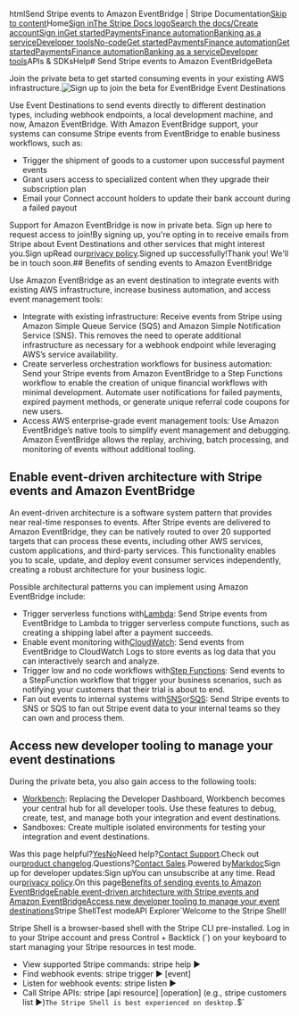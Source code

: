 htmlSend Stripe events to Amazon EventBridge | Stripe Documentation[Skip to content](#main-content)Home[Sign in](https://dashboard.stripe.com/login?redirect=https%3A%2F%2Fdocs.stripe.com%2Fevent-destinations%2Feventbridge-beta)[The Stripe Docs logo](/)[Search the docs/](#)[Create account](https://dashboard.stripe.com/register)[Sign in](https://dashboard.stripe.com/login?redirect=https%3A%2F%2Fdocs.stripe.com%2Fevent-destinations%2Feventbridge-beta)[Get started](/get-started)[Payments](/payments)[Finance automation](/finance-automation)[Banking as a service](/financial-services)[Developer tools](/development)[No-code](/no-code)[Get started](/get-started)[Payments](/payments)[Finance automation](/finance-automation)[](#)[Get started](/get-started)[Payments](/payments)[Finance automation](/finance-automation)[Banking as a service](/financial-services)[Developer tools](/development)[](#)APIs & SDKsHelp[](#)[](#)# Send Stripe events to Amazon EventBridgeBeta

Join the private beta to get started consuming events in your existing AWS infrastructure.![Sign up to join the beta for EventBridge Event Destinations](https://b.stripecdn.com/docs-statics-srv/assets/eventbridge-eventdestinations-signup-banner.11418a99e95861ddcef8026ea418d356.png)

Use Event Destinations to send events directly to different destination types, including webhook endpoints, a local development machine, and now, Amazon EventBridge. With Amazon EventBridge support, your systems can consume Stripe events from EventBridge to enable business workflows, such as:

- Trigger the shipment of goods to a customer upon successful payment events
- Grant users access to specialized content when they upgrade their subscription plan
- Email your Connect account holders to update their bank account during a failed payout

Support for Amazon EventBridge is now in private beta. Sign up here to request access to join!By signing up, you're opting in to receive emails from Stripe about Event Destinations and other services that might interest you.Sign upRead our[privacy policy](https://stripe.com/privacy).Signed up successfully!Thank you! We'll be in touch soon.## Benefits of sending events to Amazon EventBridge

Use Amazon EventBridge as an event destination to integrate events with existing AWS infrastructure, increase business automation, and access event management tools:

- Integrate with existing infrastructure: Receive events from Stripe using Amazon Simple Queue Service (SQS) and Amazon Simple Notification Service (SNS). This removes the need to operate additional infrastructure as necessary for a webhook endpoint while leveraging AWS’s service availability.
- Create serverless orchestration workflows for business automation: Send your Stripe events from Amazon EventBridge to a Step Functions workflow to enable the creation of unique financial workflows with minimal development. Automate user notifications for failed payments, expired payment methods, or generate unique referral code coupons for new users.
- Access AWS enterprise-grade event management tools: Use Amazon EventBridge’s native tools to simplify event management and debugging. Amazon EventBridge allows the replay, archiving, batch processing, and monitoring of events without additional tooling.

## Enable event-driven architecture with Stripe events and Amazon EventBridge

An event-driven architecture is a software system pattern that provides near real-time responses to events. After Stripe events are delivered to Amazon EventBridge, they can be natively routed to over 20 supported targets that can process these events, including other AWS services, custom applications, and third-party services. This functionality enables you to scale, update, and deploy event consumer services independently, creating a robust architecture for your business logic.

Possible architectural patterns you can implement using Amazon EventBridge include:

- Trigger serverless functions with[Lambda](https://aws.amazon.com/lambda/): Send Stripe events from EventBridge to Lambda to trigger serverless compute functions, such as creating a shipping label after a payment succeeds.
- Enable event monitoring with[CloudWatch](https://aws.amazon.com/cloudwatch/): Send events from EventBridge to CloudWatch Logs to store events as log data that you can interactively search and analyze.
- Trigger low and no code workflows with[Step Functions](https://aws.amazon.com/step-functions/): Send events to a StepFunction workflow that trigger your business scenarios, such as notifying your customers that their trial is about to end.
- Fan out events to internal systems with[SNS](https://aws.amazon.com/sns/)or[SQS](https://aws.amazon.com/sqs/): Send Stripe events to SNS or SQS to fan out Stripe event data to your internal teams so they can own and process them.

## Access new developer tooling to manage your event destinations

During the private beta, you also gain access to the following tools:

- [Workbench](https://workbench.stripe.dev/): Replacing the Developer Dashboard, Workbench becomes your central hub for all developer tools. Use these features to debug, create, test, and manage both your integration and event destinations.
- Sandboxes: Create multiple isolated environments for testing your integration and event destinations.

Was this page helpful?[Yes](#)[No](#)Need help?[Contact Support](https://support.stripe.com/).Check out our[product changelog](https://stripe.com/blog/changelog).Questions?[Contact Sales](https://stripe.com/contact/sales).Powered by[Markdoc](https://markdoc.dev)Sign up for developer updates:Sign upYou can unsubscribe at any time. Read our[privacy policy](https://stripe.com/privacy).On this page[Benefits of sending events to Amazon EventBridge](#benefits-of-sending-events-to-amazon-eventbridge)[Enable event-driven architecture with Stripe events and Amazon EventBridge](#enable-event-driven-architecture-with-stripe-events-and-amazon-eventbridge)[Access new developer tooling to manage your event destinations](#access-new-developer-tooling-to-manage-your-event-destinations)Stripe ShellTest modeAPI Explorer[](https://stripe.com/docs/stripe-cli#install)`Welcome to the Stripe Shell!

Stripe Shell is a browser-based shell with the Stripe CLI pre-installed. Log in to your
Stripe account and press Control + Backtick (`) on your keyboard to start managing your Stripe
resources in test mode.

- View supported Stripe commands: stripe help ▶️
- Find webhook events: stripe trigger ▶️ [event]
- Listen for webhook events: stripe listen ▶
- Call Stripe APIs: stripe [api resource] [operation] (e.g., stripe customers list ▶️)`The Stripe Shell is best experienced on desktop.`$`